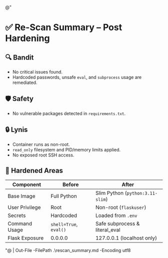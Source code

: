 @"
# ✅ Re-Scan Summary – Post Hardening

## 🔍 Bandit
- No critical issues found.
- Hardcoded passwords, unsafe `eval`, and `subprocess` usage are remediated.

## 🛡️ Safety
- No vulnerable packages detected in `requirements.txt`.

## 🔒 Lynis
- Container runs as non-root.
- `read_only` filesystem and PID/memory limits applied.
- No exposed root SSH access.

## 🧩 Hardened Areas
| Component       | Before                     | After                          |
|------------------|-----------------------------|---------------------------------|
| Base Image       | Full Python                | Slim Python (`python:3.11-slim`) |
| User Privilege   | Root                       | Non-root (`flaskuser`)         |
| Secrets          | Hardcoded                 | Loaded from `.env`             |
| Command Usage    | `shell=True`, `eval()`     | Safe subprocess & literal_eval |
| Flask Exposure   | 0.0.0.0                    | 127.0.0.1 (localhost only)     |

"@ | Out-File -FilePath .\rescan_summary.md -Encoding utf8
